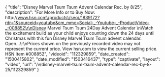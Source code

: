 {
    "title": "Disney Marvel Tsum Tsum Advent Calendar  Rec. by 8\/25",
    "description": "For More Info or to Buy Now: http:\/\/www.hsn.com\/products\/seo\/1839172?rdr=1&sourceid=youtube&cm_mmc=Social-_-Youtube-_-ProductVideo-_-008852\r\nDisney Marvel Tsum Tsum 24Day Advent Calendar \nWatch the excitement build as your child enjoys counting down the 24 days until Christmas with this fun Disney Marvel Tsum Tsum advent calendar. Open...\r\nPrices shown on the previously recorded video may not represent the current price.  View hsn.com to view the current selling price. HSN Item #008852",
    "videoid": "112329859",
    "date_created": "1500415802",
    "date_modified": "1503416437",
    "type": "captivate",
    "layout": "video",
    "url": "\/v\/disney-marvel-tsum-tsum-advent-calendar-rec-by-8-25\/112329859"
}
